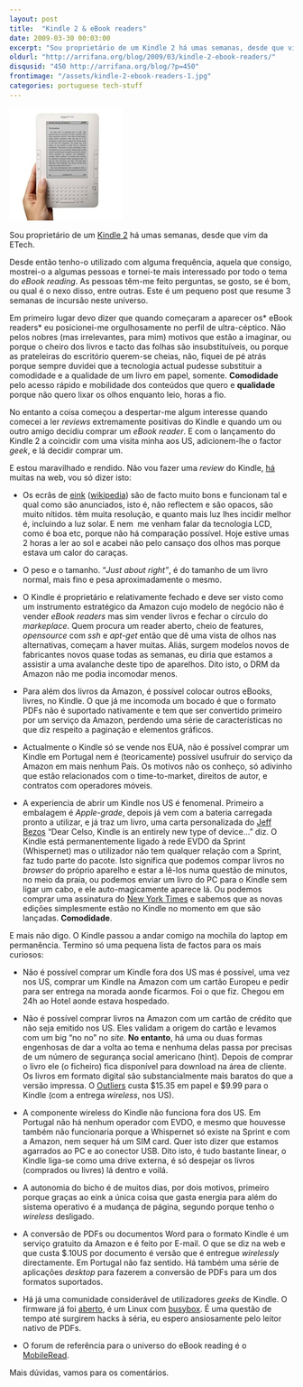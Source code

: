 ```yaml
---
layout: post
title:  "Kindle 2 & eBook readers"
date: 2009-03-30 00:03:00
excerpt: "Sou proprietário de um Kindle 2 há umas semanas, desde que vim da ETech."
oldurl: "http://arrifana.org/blog/2009/03/kindle-2-ebook-readers/"
disqusid: "450 http://arrifana.org/blog/?p=450"
frontimage: "/assets/kindle-2-ebook-readers-1.jpg"
categories: portuguese tech-stuff
---
```


![kindle-2jpg](/assets/kindle-2-ebook-readers-1.jpg "kindle-2jpg")

Sou proprietário de um [Kindle 2][1] há umas semanas, desde que vim da ETech.

Desde então tenho-o utilizado com alguma frequência, aquela que consigo, mostrei-o a algumas pessoas e tornei-te mais interessado por todo o tema do *eBook reading*. As pessoas têm-me feito perguntas, se gosto, se é bom, ou qual é o nexo disso, entre outras. Este é um pequeno post que resume 3 semanas de incursão neste universo.

Em primeiro lugar devo dizer que quando começaram a aparecer os* eBook readers* eu posicionei-me orgulhosamente no perfil de ultra-céptico. Não pelos nobres (mas irrelevantes, para mim) motivos que estão a imaginar, ou porque o cheiro dos livros e tacto das folhas são insubstituíveis, ou porque as prateleiras do escritório querem-se cheias, não, fiquei de pé atrás porque sempre duvidei que a tecnologia actual pudesse substituir a comodidade e a qualidade de um livro em papel, somente. **Comodidade** pelo acesso rápido e mobilidade dos conteúdos que quero e **qualidade** porque não quero lixar os olhos enquanto leio, horas a fio.

No entanto a coisa começou a despertar-me algum interesse quando comecei a ler *reviews* extremamente positivas do Kindle e quando um ou outro amigo decidiu comprar um *eBook reader*. E com o lançamento do Kindle 2 a coincidir com uma visita minha aos US, adicionem-lhe o factor *geek*, e lá decidir comprar um.

E estou maravilhado e rendido. Não vou fazer uma *review* do Kindle, [há][2] muitas na web, vou só dizer isto:

- Os ecrãs de [eink][3] ([wikipedia][4]) são de facto muito bons e funcionam tal e qual como são anunciados, isto é, não reflectem e são opacos, são muito nítidos. têm muita resolução, e quanto mais luz lhes incidir melhor é, incluindo a luz solar. E nem  me venham falar da tecnologia LCD, como é boa etc, porque não há comparação possível. Hoje estive umas 2 horas a ler ao sol e acabei não pelo cansaço dos olhos mas porque estava um calor do caraças.

- O peso e o tamanho. “*Just about right”*, é do tamanho de um livro normal, mais fino e pesa aproximadamente o mesmo.

- O Kindle é proprietário e relativamente fechado e deve ser visto como um instrumento estratégico da Amazon cujo modelo de negócio não é vender *eBook readers* mas sim vender livros e fechar o círculo do *markeplace*. Quem procura um reader aberto, cheio de features, *opensource* com *ssh* e *apt-get* então que dê uma vista de olhos nas alternativas, começam a haver muitas. Aliás, surgem modelos novos de fabricantes novos quase todas as semanas, eu diria que estamos a assistir a uma avalanche deste tipo de aparelhos. Dito isto, o DRM da Amazon não me podia incomodar menos.

- Para além dos livros da Amazon, é possível colocar outros eBooks, livres, no Kindle. O que já me incomoda um bocado é que o formato PDFs não é suportado nativamente e tem que ser convertido primeiro por um serviço da Amazon, perdendo uma série de características no que diz respeito a paginação e elementos gráficos.

- Actualmente o Kindle só se vende nos EUA, não é possível comprar um Kindle em Portugal nem é (teoricamente) possível usufruir do serviço da Amazon em mais nenhum País. Os motivos não os conheço, só adivinho que estão relacionados com o time-to-market, direitos de autor, e contratos com operadores móveis.

- A experiencia de abrir um Kindle nos US é fenomenal. Primeiro a embalagem é *Apple-grade*, depois já vem com a bateria carregada pronto a utilizar, e já traz um livro, uma carta personalizada do [Jeff Bezos][5] “Dear Celso, Kindle is an entirely new type of device…” diz. O Kindle está permanentemente ligado à rede EVDO da Sprint (Whispernet) mas o utilizador não tem qualquer relação com a Sprint, faz tudo parte do pacote. Isto significa que podemos compar livros no *browser* do próprio aparelho e estar a lê-los numa questão de minutos, no meio da praia, ou podemos enviar um livro do PC para o Kindle sem ligar um cabo, e ele auto-magicamente aparece lá. Ou podemos comprar uma assinatura do [New York Times][6] e sabemos que as novas edições simplesmente estão no Kindle no momento em que são lançadas. **Comodidade**.

E mais não digo. O Kindle passou a andar comigo na mochila do laptop em permanência. Termino só uma pequena lista de factos para os mais curiosos:

- Não é possível comprar um Kindle fora dos US mas é possível, uma vez nos US, comprar um Kindle na Amazon com um cartão Europeu e pedir para ser entrega na morada aonde ficarmos. Foi o que fiz. Chegou em 24h ao Hotel aonde estava hospedado.

- Não é possível comprar livros na Amazon com um cartão de crédito que não seja emitido nos US. Eles validam a origem do cartão e levamos com um big “no no” no *site*. **No entanto**, há uma ou duas formas engenhosas de dar a volta ao tema e nenhuma delas passa por precisas de um número de segurança social americano (hint). Depois de comprar o livro ele (o ficheiro) fica disponível para download na área de cliente. Os livros em formato digital são substancialmente mais baratos do que a versão impressa. O [Outliers][7] custa $15.35 em papel e $9.99 para o Kindle (com a entrega *wireless*, nos US).

- A componente wireless do Kindle não funciona fora dos US. Em Portugal não há nenhum operador com EVDO, e mesmo que houvesse também não funcionaria porque a Whispernet só existe na Sprint e com a Amazon, nem sequer há um SIM card. Quer isto dizer que estamos agarrados ao PC e ao conector USB. Dito isto, é tudo bastante linear, o Kindle liga-se como uma drive externa, é só despejar os livros (comprados ou livres) lá dentro e voilá.

- A autonomia do bicho é de muitos dias, por dois motivos, primeiro porque graças ao eink a única coisa que gasta energia para além do sistema operativo é a mudança de página, segundo porque tenho o *wireless* desligado.

- A conversão de PDFs ou documentos Word para o formato Kindle é um serviço gratuito da Amazon e é feito por E-mail. O que se diz na web e que custa $.10US por documento é versão que é entregue *wirelessly* directamente. Em Portugal não faz sentido. Há também uma série de aplicações *desktop* para fazerem a conversão de PDFs para um dos formatos suportados.

- Há já uma comunidade considerável de utilizadores *geeks* de Kindle. O firmware já foi [aberto][8], é um Linux com [busybox][9]. É uma questão de tempo até surgirem hacks à séria, eu espero ansiosamente pelo leitor nativo de PDFs.

- O forum de referência para o universo do eBook reading é o [MobileRead][10].

Mais dúvidas, vamos para os comentários.


[1]: http://www.amazon.com/Kindle-Amazons-Wireless-Reading-Generation/dp/B00154JDAI/ref=dp_ob_title_def
[2]: http://news.cnet.com/amazon-kindle-2-a-full-review/
[3]: http://www.eink.com/technology/howitworks.html
[4]: http://en.wikipedia.org/wiki/Electronic_paper
[5]: http://en.wikipedia.org/wiki/Jeff_Bezos
[6]: http://www.amazon.com/The-New-York-Times/dp/B000GFK7L6/ref=pd_bbs_sr_1?ie=UTF8&s=books&qid=1238374454&sr=8-1
[7]: http://www.amazon.com/Outliers-Story-Success-Malcolm-Gladwell/dp/0316017922/ref=pd_bbs_sr_1?ie=UTF8&s=books&qid=1238376672&sr=8-1
[8]: http://blog.fsck.com/
[9]: http://www.busybox.net/
[10]: http://www.mobileread.com/forums/
